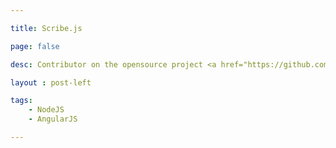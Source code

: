 ```yaml
---

title: Scribe.js

page: false

desc: Contributor on the opensource project <a href="https://github.com/bluejamesbond/Scribe.js">Scribe.js</a>. Developer and maintainer of the second version of the project, based on AngularJS.

layout : post-left

tags:
    - NodeJS
    - AngularJS

---
```

